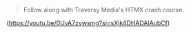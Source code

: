> Follow along with Traversy Media's HTMX crash course.

(https://youtu.be/0UvA7zvwsmg?si=sXjk4DHADAIAubCf)
